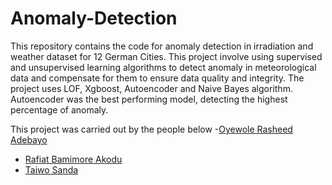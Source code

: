 # Anomaly-Detection
This repository contains the code for anomaly detection in irradiation and weather dataset for 12 German Cities.
This project involve using supervised and unsupervised learning algorithms to detect anomaly in meteorological data
and compensate for them to ensure data quality and integrity. The project uses LOF, Xgboost, Autoencoder and Naive Bayes algorithm.
Autoencoder was the best performing model, detecting the highest percentage of anomaly.

This project was carried out by the people below 
-[Oyewole Rasheed Adebayo](https://github.com/yourusername)
- [Rafiat Bamimore Akodu](https://github.com/Rawphy)
- [Taiwo Sanda](https://github.com/username2)
